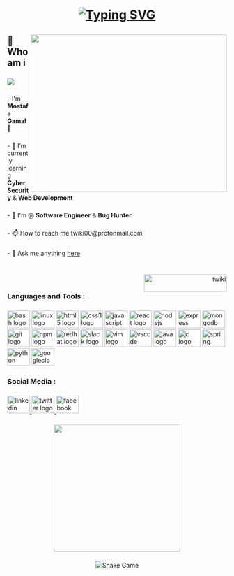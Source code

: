 <h1 align="center"><p> <a href="https://git.io/typing-svg"><img src="https://readme-typing-svg.demolab.com?font=Fira+Code&size=40&duration=2000&pause=500&color=26F71D&background=000000&multiline=true&width=700&height=180&lines=Hello+there+!;I'm++Mostafa+Gamal;Nice+to+meet+you" alt="Typing SVG" /></a> </p></h1>


###

<img align="right" width="450" height="360" src="https://github-readme-stats.vercel.app/api?username=twiki2&theme=dracula">

###

<h2 align="left">🧐 Who am i</h2>

###

<div align="left">
  <img src="https://visitor-badge.laobi.icu/badge?page_id=tw.tw&right_color=firebrick"  />
</div>

###

<p align="left">- I'm <b>Mostafa Gamal</b> 👋</p>

###

<p align="left">- 🌱 I’m currently learning <b>Cyber Security</b> & <b>Web Development</b></p>

###

<p align="left">-  🔭  I'm @ <b>Software Engineer</b> & <b>Bug Hunter</b></p>

###

<p align="left">- 📫 How to reach me  twiki00@protonmail.com </p>

###
<p align="left">- 💬 Ask me anything 
<a href="https://github.com/twiki2/twiki2/issues/">here</a></p>

###

<p align="left"><p align="right"><br><a href="https://www.buymeacoffee.com/twiki"> <img align="right" src="https://cdn.buymeacoffee.com/buttons/v2/default-yellow.png" height="40" width="190" alt="twiki" /></a><br></p></p>

###

<h3 align="left">Languages  and Tools :</h3>

###

<div align="left">
  <img src="https://cdn.jsdelivr.net/gh/devicons/devicon/icons/bash/bash-original.svg" height="40" width="52" alt="bash logo"  />
  <img src="https://cdn.jsdelivr.net/gh/devicons/devicon/icons/linux/linux-original.svg" height="40" width="52" alt="linux logo"  />
  <img src="https://cdn.jsdelivr.net/gh/devicons/devicon/icons/html5/html5-original.svg" height="40" width="52" alt="html5 logo"  />
  <img src="https://cdn.jsdelivr.net/gh/devicons/devicon/icons/css3/css3-original.svg" height="40" width="52" alt="css3 logo"  />
  <img src="https://cdn.jsdelivr.net/gh/devicons/devicon/icons/javascript/javascript-original.svg" height="40" width="52" alt="javascript logo"  />
  <img src="https://cdn.jsdelivr.net/gh/devicons/devicon/icons/react/react-original.svg" height="40" width="52" alt="react logo"  />
  <img src="https://cdn.jsdelivr.net/gh/devicons/devicon/icons/nodejs/nodejs-original.svg" height="40" width="52" alt="nodejs logo"  />
  <img src="https://cdn.jsdelivr.net/gh/devicons/devicon/icons/express/express-original.svg" height="40" width="52" alt="express logo"  />
  <img src="https://cdn.jsdelivr.net/gh/devicons/devicon/icons/mongodb/mongodb-original.svg" height="40" width="52" alt="mongodb logo"  />
  <img src="https://cdn.jsdelivr.net/gh/devicons/devicon/icons/git/git-original.svg" height="40" width="52" alt="git logo"  />
  <img src="https://cdn.jsdelivr.net/gh/devicons/devicon/icons/npm/npm-original-wordmark.svg" height="40" width="52" alt="npm logo"  />
  <img src="https://cdn.jsdelivr.net/gh/devicons/devicon/icons/redhat/redhat-original.svg" height="40" width="52" alt="redhat logo"  />
  <img src="https://cdn.jsdelivr.net/gh/devicons/devicon/icons/slack/slack-original.svg" height="40" width="52" alt="slack logo"  />
  <img src="https://cdn.jsdelivr.net/gh/devicons/devicon/icons/vim/vim-original.svg" height="40" width="52" alt="vim logo"  />
  <img src="https://cdn.jsdelivr.net/gh/devicons/devicon/icons/vscode/vscode-original.svg" height="40" width="52" alt="vscode logo"  />
  <img src="https://cdn.jsdelivr.net/gh/devicons/devicon/icons/java/java-original.svg" height="40" width="52" alt="java logo"  />
  <img src="https://cdn.jsdelivr.net/gh/devicons/devicon/icons/c/c-original.svg" height="40" width="52" alt="c logo"  />
  <img src="https://cdn.jsdelivr.net/gh/devicons/devicon/icons/spring/spring-original.svg" height="40" width="52" alt="spring logo"  />
  <img src="https://cdn.jsdelivr.net/gh/devicons/devicon/icons/python/python-original.svg" height="40" width="52" alt="python logo"  />
  <img src="https://cdn.jsdelivr.net/gh/devicons/devicon/icons/googlecloud/googlecloud-original.svg" height="40" width="52" alt="googlecloud logo"  />
</div>

###

<h3 align="left">Social Media :</h3>

###

<div align="left">
  <a href="https://linkedin.com/in/twiki" target="_blank">
    <img src="https://raw.githubusercontent.com/maurodesouza/profile-readme-generator/master/src/assets/icons/social/linkedin/default.svg" width="52" height="40" alt="linkedin logo"  />
  </a>
  <a href="https://twitter.com/twiki0" target="_blank">
    <img src="https://raw.githubusercontent.com/maurodesouza/profile-readme-generator/master/src/assets/icons/social/twitter/default.svg" width="52" height="40" alt="twitter logo"  />
  </a>
  <a href="https://fb.com/twiki2" target="_blank">
    <img src="https://raw.githubusercontent.com/maurodesouza/profile-readme-generator/master/src/assets/icons/social/facebook/default.svg" width="52" height="40" alt="facebook logo"  />
  </a>
</div>

###

<div align="center">
  <img height="290" src="https://media.giphy.com/media/Cmr1OMJ2FN0B2/giphy.gif"  />
</div>


###
<p align = "center">
<picture>
  <source media="(prefers-color-scheme: dark)" srcset="https://raw.githubusercontent.com/twiki2/twiki2/main/github-user-contribution-dark.svg">
  <source media="(prefers-color-scheme: light)" srcset="https://raw.githubusercontent.com/twiki2/twiki2/main/github-user-contribution.svg">
  <img alt="Snake Game" src="https://raw.githubusercontent.com/twiki2/twiki2/main/github-user-contribution.svg">
</picture>
</p>

###
